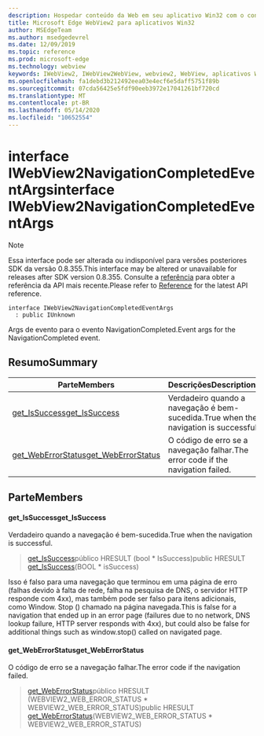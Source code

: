 ```yaml
---
description: Hospedar conteúdo da Web em seu aplicativo Win32 com o controle WebView2 do Microsoft Edge
title: Microsoft Edge WebView2 para aplicativos Win32
author: MSEdgeTeam
ms.author: msedgedevrel
ms.date: 12/09/2019
ms.topic: reference
ms.prod: microsoft-edge
ms.technology: webview
keywords: IWebView2, IWebView2WebView, webview2, WebView, aplicativos Win32, Win32, Edge
ms.openlocfilehash: fa1debd3b212492eea03e4ecf6e5daff5751f89b
ms.sourcegitcommit: 07cda56425e5fdf90eeb3972e17041261bf720cd
ms.translationtype: MT
ms.contentlocale: pt-BR
ms.lasthandoff: 05/14/2020
ms.locfileid: "10652554"
---
```

# <span data-ttu-id="c5532-104">interface IWebView2NavigationCompletedEventArgs</span><span class="sxs-lookup"><span data-stu-id="c5532-104">interface IWebView2NavigationCompletedEventArgs</span></span> 

> [!NOTE]
> <span data-ttu-id="c5532-105">Essa interface pode ser alterada ou indisponível para versões posteriores SDK da versão 0.8.355.</span><span class="sxs-lookup"><span data-stu-id="c5532-105">This interface may be altered or unavailable for releases after SDK version 0.8.355.</span></span> <span data-ttu-id="c5532-106">Consulte a [referência](../../../webview2-api-reference.md) para obter a referência da API mais recente.</span><span class="sxs-lookup"><span data-stu-id="c5532-106">Please refer to [Reference](../../../webview2-api-reference.md) for the latest API reference.</span></span>

```
interface IWebView2NavigationCompletedEventArgs
  : public IUnknown
```

<span data-ttu-id="c5532-107">Args de evento para o evento NavigationCompleted.</span><span class="sxs-lookup"><span data-stu-id="c5532-107">Event args for the NavigationCompleted event.</span></span>

## <span data-ttu-id="c5532-108">Resumo</span><span class="sxs-lookup"><span data-stu-id="c5532-108">Summary</span></span>

 <span data-ttu-id="c5532-109">Parte</span><span class="sxs-lookup"><span data-stu-id="c5532-109">Members</span></span>                        | <span data-ttu-id="c5532-110">Descrições</span><span class="sxs-lookup"><span data-stu-id="c5532-110">Descriptions</span></span>
--------------------------------|---------------------------------------------
[<span data-ttu-id="c5532-111">get_IsSuccess</span><span class="sxs-lookup"><span data-stu-id="c5532-111">get_IsSuccess</span></span>](#get_issuccess) | <span data-ttu-id="c5532-112">Verdadeiro quando a navegação é bem-sucedida.</span><span class="sxs-lookup"><span data-stu-id="c5532-112">True when the navigation is successful.</span></span>
[<span data-ttu-id="c5532-113">get_WebErrorStatus</span><span class="sxs-lookup"><span data-stu-id="c5532-113">get_WebErrorStatus</span></span>](#get_weberrorstatus) | <span data-ttu-id="c5532-114">O código de erro se a navegação falhar.</span><span class="sxs-lookup"><span data-stu-id="c5532-114">The error code if the navigation failed.</span></span>

## <span data-ttu-id="c5532-115">Parte</span><span class="sxs-lookup"><span data-stu-id="c5532-115">Members</span></span>

#### <span data-ttu-id="c5532-116">get_IsSuccess</span><span class="sxs-lookup"><span data-stu-id="c5532-116">get_IsSuccess</span></span> 

<span data-ttu-id="c5532-117">Verdadeiro quando a navegação é bem-sucedida.</span><span class="sxs-lookup"><span data-stu-id="c5532-117">True when the navigation is successful.</span></span>

> <span data-ttu-id="c5532-118">[get_IsSuccess](#get_issuccess)público HRESULT (bool \* IsSuccess)</span><span class="sxs-lookup"><span data-stu-id="c5532-118">public HRESULT [get_IsSuccess](#get_issuccess)(BOOL \* isSuccess)</span></span>

<span data-ttu-id="c5532-119">Isso é falso para uma navegação que terminou em uma página de erro (falhas devido à falta de rede, falha na pesquisa de DNS, o servidor HTTP responde com 4xx), mas também pode ser falso para itens adicionais, como Window. Stop () chamado na página navegada.</span><span class="sxs-lookup"><span data-stu-id="c5532-119">This is false for a navigation that ended up in an error page (failures due to no network, DNS lookup failure, HTTP server responds with 4xx), but could also be false for additional things such as window.stop() called on navigated page.</span></span>

#### <span data-ttu-id="c5532-120">get_WebErrorStatus</span><span class="sxs-lookup"><span data-stu-id="c5532-120">get_WebErrorStatus</span></span> 

<span data-ttu-id="c5532-121">O código de erro se a navegação falhar.</span><span class="sxs-lookup"><span data-stu-id="c5532-121">The error code if the navigation failed.</span></span>

> <span data-ttu-id="c5532-122">[get_WebErrorStatus](#get_weberrorstatus)público HRESULT (WEBVIEW2_WEB_ERROR_STATUS \* WEBVIEW2_WEB_ERROR_STATUS)</span><span class="sxs-lookup"><span data-stu-id="c5532-122">public HRESULT [get_WebErrorStatus](#get_weberrorstatus)(WEBVIEW2_WEB_ERROR_STATUS \* WEBVIEW2_WEB_ERROR_STATUS)</span></span>


